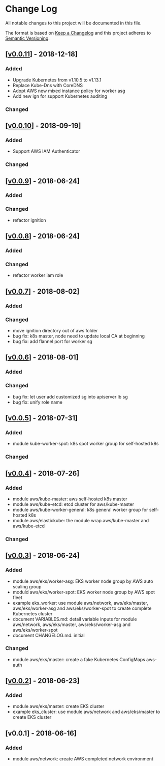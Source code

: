 # Change Log

All notable changes to this project will be documented in this file.

The format is based on [Keep a Changelog](http://keepachangelog.com/) and this
project adheres to [Semantic Versioning](http://semver.org/).

## [[v0.0.11](https://github.com/getamis/vishwakarma/compare/v0.0.11...v0.0.10)] - 2018-12-18]

### Added
- Upgrade Kubernetes from v1.10.5 to v1.13.1
- Replace Kube-Dns with CoreDNS
- Adopt AWS new mixed instance policy for worker asg
- Add new ign for support Kubernetes auditing

### Changed


## [[v0.0.10](https://github.com/getamis/vishwakarma/compare/v0.0.10...v0.0.9)] - 2018-09-19]

### Added
- Support AWS IAM Authenticator

### Changed

## [[v0.0.9](https://github.com/getamis/vishwakarma/compare/v0.0.9...v0.0.8)] - 2018-06-24]

### Added

### Changed
- refactor ignition


## [[v0.0.8](https://github.com/getamis/vishwakarma/compare/v0.0.8...v0.0.7)] - 2018-06-24]

### Added

### Changed
- refactor worker iam role

## [[v0.0.7](https://github.com/getamis/vishwakarma/compare/v0.0.7...v0.0.6)] - 2018-08-02]

### Added

### Changed
- move ignition directory out of aws folder
- bug fix: k8s master, node need to update local CA at beginning
- bug fix: add flannel port for worker sg

## [[v0.0.6](https://github.com/getamis/vishwakarma/compare/v0.0.6...v0.0.5)] - 2018-08-01]

### Added

### Changed
- bug fix: let user add customized sg into apiserver lb sg
- bug fix: unify role name

## [[v0.0.5](https://github.com/getamis/vishwakarma/compare/v0.0.5...v0.0.4)] - 2018-07-31]

### Added
- module kube-worker-spot: k8s spot worker group for self-hosted k8s

### Changed

## [[v0.0.4](https://github.com/getamis/vishwakarma/compare/v0.0.4...v0.0.3)] - 2018-07-26]

### Added
- module aws/kube-master: aws self-hosted k8s master
- module aws/kube-etcd: etcd cluster for aws/kube-master
- module aws/kube-worker-general: k8s general worker group for self-hosted k8s
- module aws/elastickube: the module wrap aws/kube-master and aws/kube-etcd

### Changed


## [[v0.0.3](https://github.com/getamis/vishwakarma/compare/v0.0.3...v0.0.2)] - 2018-06-24]

### Added

- module aws/eks/worker-asg: EKS worker node group by AWS auto scaling group
- moduld aws/eks/worker-spot: EKS worker node group by AWS spot fleet
- example eks_worker: use module aws/network, aws/eks/master, aws/eks/worker-asg and aws/eks/worker-spot to create complete Kubernetes cluster
- document VARIABLES.md: detail variable inputs for module aws/network, aws/eks/master, aws/eks/worker-asg and aws/eks/worker-spot
- document CHANGELOG.md: initial

### Changed

- module aws/eks/master: create a fake Kubernetes ConfigMaps aws-auth

## [[v0.0.2](https://github.com/getamis/vishwakarma/compare/v0.0.3...v0.0.1)] - 2018-06-23]

### Added

- module aws/eks/master: create EKS cluster
- example eks_cluster: use module aws/network and aws/eks/master to create EKS cluster

## [v0.0.1] - 2018-06-16]

### Added

- module aws/network: create AWS completed network environment

